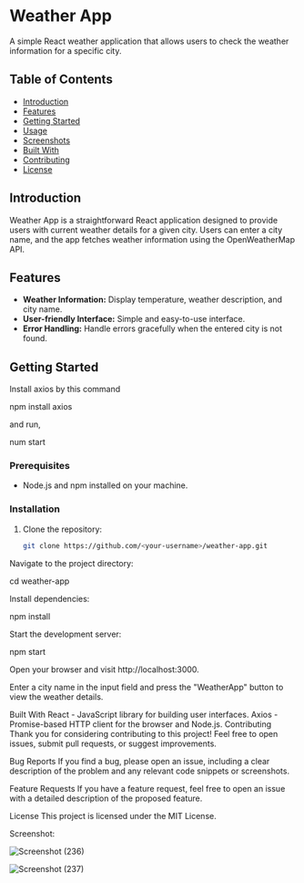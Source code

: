 # Weather App

A simple React weather application that allows users to check the weather information for a specific city.

## Table of Contents

- [Introduction](#introduction)
- [Features](#features)
- [Getting Started](#getting-started)
- [Usage](#usage)
- [Screenshots](#screenshots)
- [Built With](#built-with)
- [Contributing](#contributing)
- [License](#license)

## Introduction

Weather App is a straightforward React application designed to provide users with current weather details for a given city. Users can enter a city name, and the app fetches weather information using the OpenWeatherMap API.

## Features

- **Weather Information:** Display temperature, weather description, and city name.
- **User-friendly Interface:** Simple and easy-to-use interface.
- **Error Handling:** Handle errors gracefully when the entered city is not found.

## Getting Started

Install axios by this command 

npm install axios 

and run,

num start

### Prerequisites

- Node.js and npm installed on your machine.

### Installation

1. Clone the repository:

   ```bash
   git clone https://github.com/<your-username>/weather-app.git

Navigate to the project directory:

cd weather-app

Install dependencies:

npm install

Start the development server:

npm start

Open your browser and visit http://localhost:3000.

Enter a city name in the input field and press the "WeatherApp" button to view the weather details.

Built With
React - JavaScript library for building user interfaces.
Axios - Promise-based HTTP client for the browser and Node.js.
Contributing
Thank you for considering contributing to this project! Feel free to open issues, submit pull requests, or suggest improvements.

Bug Reports
If you find a bug, please open an issue, including a clear description of the problem and any relevant code snippets or screenshots.

Feature Requests
If you have a feature request, feel free to open an issue with a detailed description of the proposed feature.

License
This project is licensed under the MIT License.

Screenshot: 

![Screenshot (236)](https://github.com/dassrinivas/WeatherApp/assets/151534297/7900ce8e-7fd6-4683-ac4e-fdf00c3f115b)




![Screenshot (237)](https://github.com/dassrinivas/WeatherApp/assets/151534297/fff83de5-6273-40c8-8be2-3c74fc0c7bcc)
